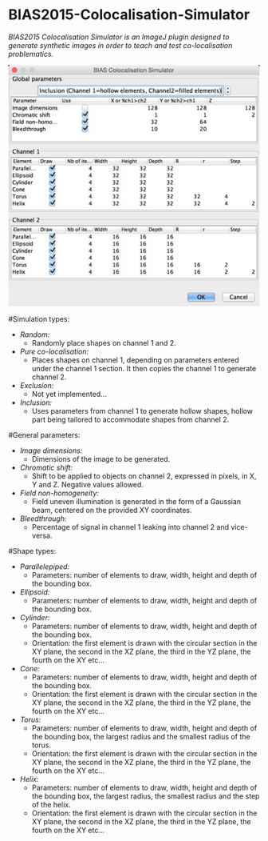 # BIAS2015-Colocalisation-Simulator

*BIAS2015 Colocalisation Simulator is an ImageJ plugin designed to generate synthetic images in order to teach and test co-localisation problematics.*


![alt tag](https://github.com/fab2506/BIAS2015-Colocalisation-Simulator/blob/master/img/BIAS_Coloc_Simulator.jpg)


#Simulation types:

* *Random:*
  * Randomly place shapes on channel 1 and 2.
* *Pure co-localisation:*
  * Places shapes on channel 1, depending on parameters entered under the channel 1 section. It then copies the channel 1 to generate channel 2.
* *Exclusion:*
  * Not yet implemented...
* *Inclusion:*
  * Uses parameters from channel 1 to generate hollow shapes, hollow part being tailored to accommodate shapes from channel 2.

#General parameters:
* *Image dimensions:*
  * Dimensions of the image to be generated.
* *Chromatic shift:*
  * Shift to be applied to objects on channel 2, expressed in pixels, in X, Y and Z. Negative values allowed.
* *Field non-homogeneity:*
  * Field uneven illumination is generated in the form of a Gaussian beam, centered on the provided XY coordinates.
* *Bleedthrough:*
  * Percentage of signal in channel 1 leaking into channel 2 and vice-versa.	

#Shape types:
* *Parallelepiped:*
  * Parameters: number of elements to draw, width, height and depth of the bounding box.
* *Ellipsoid:*
  * Parameters: number of elements to draw, width, height and depth of the bounding box.	
* *Cylinder:*
  * Parameters: number of elements to draw, width, height and depth of the bounding box.
  * Orientation: the first element is drawn with the circular section in the XY plane, the second in the XZ plane, the third in the YZ plane, the fourth on the XY etc...
* *Cone:*
  * Parameters: number of elements to draw, width, height and depth of the bounding box.
  * Orientation: the first element is drawn with the circular section in the XY plane, the second in the XZ plane, the third in the YZ plane, the fourth on the XY etc...
* *Torus:*
  * Parameters: number of elements to draw, width, height and depth of the bounding box, the largest radius and the smallest radius of the torus.
  * Orientation: the first element is drawn with the circular section in the XY plane, the second in the XZ plane, the third in the YZ plane, the fourth on the XY etc...
* *Helix:*
  * Parameters: number of elements to draw, width, height and depth of the bounding box, the largest radius, the smallest radius and the step of the helix.
  * Orientation: the first element is drawn with the circular section in the XY plane, the second in the XZ plane, the third in the YZ plane, the fourth on the XY etc...
